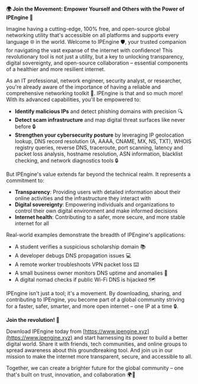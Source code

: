 **🌍 Join the Movement: Empower Yourself and Others with the Power of IPEngine 🚀**

Imagine having a cutting-edge, 100% free, and open-source global networking utility that's accessible on all platforms and supports every language 🌐 in the world. Welcome to IPEngine 🛡️, your trusted companion for navigating the vast expanse of the internet with confidence! This revolutionary tool is not just a utility, but a key to unlocking transparency, digital sovereignty, and open-source collaboration – essential components of a healthier and more resilient internet.

As an IT professional, network engineer, security analyst, or researcher, you're already aware of the importance of having a reliable and comprehensive networking toolkit 📡. IPEngine is that and so much more! With its advanced capabilities, you'll be empowered to:

*   **Identify malicious IPs** and detect phishing domains with precision 🔍
*   **Detect scam infrastructure** and map digital threat surfaces like never before 🔒
*   **Strengthen your cybersecurity posture** by leveraging IP geolocation lookup, DNS record resolution (A, AAAA, CNAME, MX, NS, TXT), WHOIS registry queries, reverse DNS, traceroute, port scanning, latency and packet loss analysis, hostname resolution, ASN information, blacklist checking, and network diagnostics tools 🔒

But IPEngine's value extends far beyond the technical realm. It represents a commitment to:

*   **Transparency**: Providing users with detailed information about their online activities and the infrastructure they interact with
*   **Digital sovereignty**: Empowering individuals and organizations to control their own digital environment and make informed decisions
*   **Internet health**: Contributing to a safer, more secure, and more stable internet for all

Real-world examples demonstrate the breadth of IPEngine's applications:

*   A student verifies a suspicious scholarship domain 📚
*   A developer debugs DNS propagation issues 💻
*   A remote worker troubleshoots VPN packet loss ⌨️
*   A small business owner monitors DNS uptime and anomalies 💼
*   A digital nomad checks if public Wi-Fi DNS is hijacked 🗺️

IPEngine isn't just a tool; it's a movement. By downloading, sharing, and contributing to IPEngine, you become part of a global community striving for a faster, safer, smarter, and more open internet – one IP at a time 🔒.

**Join the revolution! 🚀**

Download IPEngine today from [https://www.ipengine.xyz](https://www.ipengine.xyz) and start harnessing its power to build a better digital world. Share it with friends, tech communities, and online groups to spread awareness about this groundbreaking tool. And join us in our mission to make the internet more transparent, secure, and accessible to all.

Together, we can create a brighter future for the global community – one that's built on trust, innovation, and collaboration 🌍👥